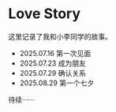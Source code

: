 # Love Story

这里记录了我和小李同学的故事。

- 2025.07.16 第一次见面
- 2025.07.23 成为朋友
- 2025.07.29 确认关系
- 2025.08.29 第一个七夕

待续······
